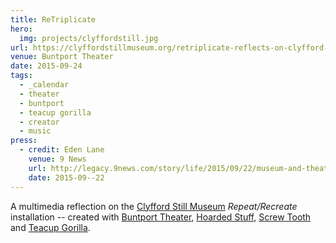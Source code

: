 ```yaml
---
title: ReTriplicate
hero:
  img: projects/clyffordstill.jpg
url: https://clyffordstillmuseum.org/retriplicate-reflects-on-clyfford-stills-replicates-and-the-artistic-process/
venue: Buntport Theater
date: 2015-09-24
tags:
  - _calendar
  - theater
  - buntport
  - teacup gorilla
  - creator
  - music
press:
  - credit: Eden Lane
    venue: 9 News
    url: http://legacy.9news.com/story/life/2015/09/22/museum-and-theater-team-up-for-unique-collaboration/72653748/
    date: 2015-09--22
---
```


A multimedia reflection on the
[Clyfford Still Museum][museum]
*Repeat/Recreate* installation --
created with [Buntport Theater][bt],
[Hoarded Stuff][hs], [Screw Tooth][st]
and [Teacup Gorilla][tg].

[museum]: https://clyffordstillmuseum.org/
[bt]: http://buntport.com
[tg]: http://teacupgorilla.com
[hs]: http://lauraannsamuelson.com/LAURA_ANN_SAMUELSON/about.html
[st]: http://screwtooth.com
